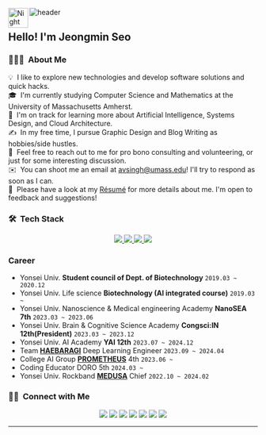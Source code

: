 ![header](https://capsule-render.vercel.app/api?type=transparent&color=timeAuto&height=250&section=header&text=%22Hello!%20I'm%20Jeongmin%20Seo!%22&fontSize=70
)
<img alt="Night Coding" src="./assets/Hand%20Wave.gif" width='40' align="left"/><h2>Hello! I'm Jeongmin Seo</h2>

<!-- ## 👋 &nbsp;Hello! I'm Jeongmin Seo -->

### 👨🏻‍💻 &nbsp;About Me

💡 &nbsp;I like to explore new technologies and develop software solutions and quick hacks.\
🎓 &nbsp;I'm currently studying Computer Science and Mathematics at the University of Massachusetts Amherst.\
🌱 &nbsp;I'm on track for learning more about Artificial Intelligence, Systems Design, and Cloud Architecture.\
✍️ &nbsp;In my free time, I pursue Graphic Design and Blog Writing as hobbies/side hustles.\
💬 &nbsp;Feel free to reach out to me for pro bono consulting and volunteering, or just for some interesting discussion.\
✉️ &nbsp;You can shoot me an email at avsingh@umass.edu! I'll try to respond as soon as I can.\
📄 &nbsp;Please have a look at my [Résumé](https://www.adityavsingh.com/resume.html) for more details about me. I'm open to feedback and suggestions!

### 🛠 &nbsp;Tech Stack
<p align="center">
  <a href="https://www.tensorflow.org"target="blank">
    <img src="https://img.shields.io/badge/TensorFlow-%23FF6F00?style=for-the-badge&logo=TensorFlow&logoColor=white"/>
  </a>
  <a href="https://pytorch.org"target="blank">
    <img src="https://img.shields.io/badge/PyTorch-%23EE4C2C?style=for-the-badge&logo=PyTorch&logoColor=white"/>
  </a>
  <a href="https://www.python.org/"target="blank">
    <img src="https://img.shields.io/badge/Python-3776AB?style=for-the-badge&logo=python&logoColor=white"/>
  </a>
  <a href="https://www.r-project.org/"target="blank">
    <img src="https://img.shields.io/badge/R-276DC3?style=for-the-badge&logo=r&logoColor=white"/>
  </a>
</p>

### Career
  - Yonsei Univ. **Student council of Dept. of Biotechnology** `2019.03 ~ 2020.12`
  - Yonsei Univ. Life science **Biotechnology (AI integrated course)** `2019.03 ~`
  - Yonsei Univ. Nanoscience & Medical engineering Academy **NanoSEA 7th** `2023.03 ~ 2023.06`
  - Yonsei Univ. Brain & Cognitive Science Academy **Congsci:IN 12th(President)** `2023.03 ~ 2023.12`
  - Yonsei Univ. AI Academy **YAI 12th** `2023.07 ~ 2024.12`
  - Team **[HAEBARAGI](https://github.com/sunnybraille)** Deep Learning Engineer `2023.09 ~ 2024.04`
  - College AI Group **[PROMETHEUS](https://github.com/Prometheus-AI-Project)** 4th `2023.06 ~`
  - Coding Educator DORO 5th `2024.03 ~`
  - Yonsei Univ. Rockband **[MEDUSA](https://www.youtube.com/@yonseimedusa_official)** Chief `2022.10 ~ 2024.02`

### 🤝🏻 &nbsp;Connect with Me

<p align="center">
<a href="https://www.adityavsingh.com"><img src="https://img.shields.io/badge/-adityavsingh.com-3423A6?style=flat&logo=Google-Chrome&logoColor=white"/></a>
<a href="https://linkedin.com/in/AVS1508"><img src="https://img.shields.io/badge/-Aditya%20Vikram%20Singh-0077B5?style=flat&logo=Linkedin&logoColor=white"/></a>
<a href="mailto:avsingh@umass.edu"><img src="https://img.shields.io/badge/-avsingh@umass.edu-D14836?style=flat&logo=Gmail&logoColor=white"/></a>
<a href="https://instagram.com/adityavs_"><img src="https://img.shields.io/badge/-@adityavs__-E4405F?style=flat&logo=Instagram&logoColor=white"/></a>
<a href="https://facebook.com/AVS1508"><img src="https://img.shields.io/badge/-@AVS1508-1877F2?style=flat&logo=Facebook&logoColor=white"/></a>
<a href="https://www.pinterest.ca/AVS1508"><img src="https://img.shields.io/badge/-@AVS1508-BD081C?style=flat&logo=Pinterest&logoColor=white"/></a>
<a href="https://www.behance.net/AVS1508"><img src="https://img.shields.io/badge/-@AVS1508-1769FF?style=flat&logo=Behance&logoColor=white"/></a>
</p>

-----

